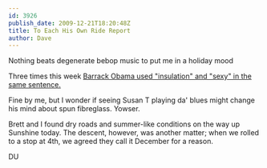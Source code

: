 ```yaml
---
id: 3926
publish_date: 2009-12-21T18:20:48Z
title: To Each His Own Ride Report
author: Dave
---
```

  
Nothing beats degenerate bebop music to put me in a holiday mood

Three times this week [Barrack Obama used "insulation" and "sexy" in the same sentence.](http://www.theindychannel.com/news/21970512/detail.html)

Fine by me, but I wonder if seeing Susan T playing da' blues might change his mind about spun fibreglass. Yowser.

Brett and I found dry roads and summer-like conditions on the way up Sunshine today. The descent, however, was another matter; when we rolled to a stop at 4th, we agreed they call it December for a reason.

DU